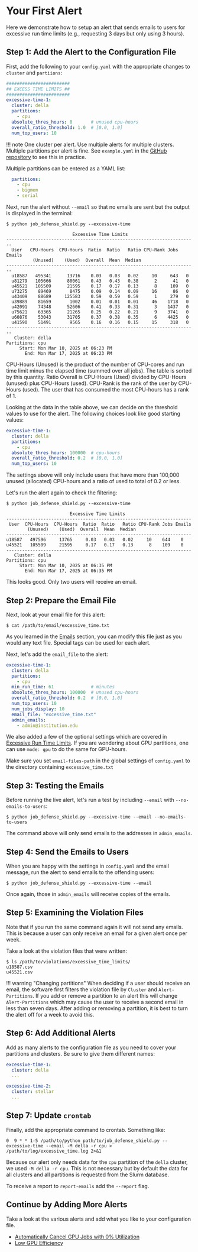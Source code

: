 # Your First Alert

Here we demonstrate how to setup an alert that sends emails to users for excessive run time limits (e.g., requesting 3 days but only using 3 hours).

## Step 1: Add the Alert to the Configuration File

First, add the following to your `config.yaml` with the appropriate changes to `cluster` and `partiions`:

```yaml
########################
## EXCESS TIME LIMITS ##
########################
excessive-time-1:
  cluster: della
  partitions:
    - cpu
  absolute_thres_hours: 0       # unused cpu-hours
  overall_ratio_threshold: 1.0  # [0.0, 1.0]
  num_top_users: 10
```

!!! note
    One cluster per alert. Use multiple alerts for multiple clusters. Multiple partitions per alert is fine. See `example.yaml` in the [GitHub repository](https://github.com/PrincetonUniversity/job_defense_shield) to see this in practice.

Multiple partitions can be entered as a YAML list:

```yaml
  partitions:
    - cpu
    - bigmem
    - serial
```

Next, run the alert without `--email` so that no emails are sent but the output is displayed in the terminal:

```
$ python job_defense_shield.py --excessive-time

                         Excessive Time Limits                          
------------------------------------------------------------------------
  User   CPU-Hours  CPU-Hours  Ratio  Ratio   Ratio CPU-Rank Jobs Emails
          (Unused)    (Used)  Overall  Mean  Median                     
------------------------------------------------------------------------
  u18587   495341      13716    0.03   0.03   0.02     10     643   0   
  u81279   105666      80061    0.43   0.43   0.38      2      41   0   
  u45521   105509      21595    0.17   0.17   0.13      8     109   0   
  u73275    89469       8475    0.09   0.14   0.09     16      86   0   
  u43409    88689     125583    0.59   0.59   0.59      1     279   0   
  u39889    81659       1002    0.01   0.01   0.01     46    1718   0   
  u42091    74348      52606    0.41   0.33   0.31      3    1437   0   
  u75621    63365      21265    0.25   0.22   0.21      9    3741   0   
  u60876    53043      31705    0.37   0.38   0.35      6    4425   0   
  u41590    51491       9565    0.16   0.16   0.15     15     318   0   
------------------------------------------------------------------------
   Cluster: della
Partitions: cpu
     Start: Mon Mar 10, 2025 at 06:23 PM
       End: Mon Mar 17, 2025 at 06:23 PM
```

CPU-Hours (Unused) is the product of the number of CPU-cores and run time limit minus the elapsed time (summed over all jobs). The table is sorted by this quantity. Ratio Overall is CPU-Hours (Used) divided by CPU-Hours (unused) plus CPU-Hours (used). CPU-Rank is the rank of the user by CPU-Hours (used). The user that has consumed the most CPU-hours has a rank of 1.

Looking at the data in the table above, we can decide on the threshold values to use for the alert. The following choices look like good starting values:

```yaml
excessive-time-1:
  cluster: della
  partitions:
    - cpu
  absolute_thres_hours: 100000  # cpu-hours
  overall_ratio_threshold: 0.2  # [0.0, 1.0]
  num_top_users: 10
```

The settings above will only include users that have more than 100,000 unused (allocated) CPU-hours and a ratio of used to total of 0.2 or less.

Let's run the alert again to check the filtering:

```
$ python job_defense_shield.py --excessive-time

                        Excessive Time Limits
----------------------------------------------------------------------
 User  CPU-Hours  CPU-Hours  Ratio  Ratio   Ratio CPU-Rank Jobs Emails
        (Unused)    (Used)  Overall  Mean  Median                     
----------------------------------------------------------------------
u18587   497596     13765     0.03   0.03   0.02     10    644    0   
u45521   105509     21595     0.17   0.17   0.13      8    109    0   
----------------------------------------------------------------------
   Cluster: della
Partitions: cpu
     Start: Mon Mar 10, 2025 at 06:35 PM
       End: Mon Mar 17, 2025 at 06:35 PM
```

This looks good. Only two users will receive an email.

## Step 2: Prepare the Email File

Next, look at your email file for this alert:

```
$ cat /path/to/email/excessive_time.txt
```

As you learned in the [Emails](../emails.md) section, you can modify this file just as you would any text file. Special tags can be used for each alert.


Next, let's add the `email_file` to the alert:

```yaml
excessive-time-1:
  cluster: della
  partitions:
    - cpu
  min_run_time: 61              # minutes
  absolute_thres_hours: 100000  # unused cpu-hours
  overall_ratio_threshold: 0.2  # [0.0, 1.0]
  num_top_users: 10 
  num_jobs_display: 10
  email_file: "excessive_time.txt"
  admin_emails:
    - admin@institution.edu
```

We also added a few of the optional settings which are covered in [Excessive Run Time Limits](time_limits.md). If you are wondering about GPU partitions, one can use `mode: gpu` to do the same for GPU-hours.

Make sure you set `email-files-path` in the global settings of `config.yaml` to the directory containing `excessive_time.txt`

## Step 3: Testing the Emails

Before running the live alert, let's run a test by including `--email` with `--no-emails-to-users`:

```
$ python job_defense_shield.py --excessive-time --email --no-emails-to-users
```

The command above will only send emails to the addresses in `admin_emails`.

## Step 4: Send the Emails to Users

When you are happy with the settings in `config.yaml` and the email message, run the alert to send emails to the offending users:

```
$ python job_defense_shield.py --excessive-time --email
```

Once again, those in `admin_emails` will receive copies of the emails.

## Step 5: Examining the Violation Files

Note that if you run the same command again it will not send any emails. This is because a user can only receive an email for a given alert once per week.

Take a look at the violation files that were written:

```
$ ls /path/to/violations/excessive_time_limits/
u18587.csv
u45521.csv
```

!!! warning "Changing partitions"
    When deciding if a user should receive an email, the software first filters the violation file by `Cluster` and `Alert-Partitions`. If you add or remove a partition to an alert this will change `Alert-Partitions` which may cause the user to receive a second email in less than seven days. After adding or removing a partition, it is best to turn the alert off for a week to avoid this.

## Step 6: Add Additional Alerts

Add as many alerts to the configuration file as you need to cover your partitions and clusters. Be sure to give them different names:

```yaml
excessive-time-1:
  cluster: della
  ...

excessive-time-2:
  cluster: stellar
  ...
```

## Step 7: Update `crontab`

Finally, add the appropriate command to crontab. Something like:

```
0  9 * * 1-5 /path/to/python path/to/job_defense_shield.py --excessive-time --email -M della -r cpu > /path/to/log/excessive_time.log 2>&1
```

Because our alert only needs data for the `cpu` partition of the `della` cluster, we used `-M della -r cpu`. This is not necessary but by default the data for all clusters and all partitions is requested from the Slurm database.

To receive a report to `report-emails` add the `--report` flag.

## Continue by Adding More Alerts

Take a look at the various alerts and add what you like to your configuration file.

- [Automatically Cancel GPU Jobs with 0% Utilization](cancel_gpu_jobs.md)
- [Low GPU Efficiency](low_gpu_util.md)
